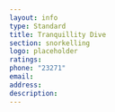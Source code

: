 ```yaml
---
layout: info
type: Standard
title: Tranquillity Dive
section: snorkelling
logo: placeholder
ratings:
phone: "23271"
email:
address:
description:
---
```

